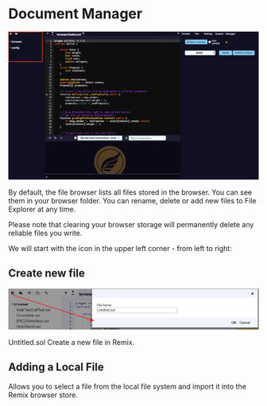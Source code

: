 # Document Manager

![](pic1.png)

By default, the file browser lists all files stored in the browser. You can see them in your browser folder. You can rename, delete or add new files to File Explorer at any time.

Please note that clearing your browser storage will permanently delete any reliable files you write.

We will start with the icon in the upper left corner - from left to right:

## Create new file

![](pic1-1.png)

Untitled.sol Create a new file in Remix.

## Adding a Local File

Allows you to select a file from the local file system and import it into the Remix browser store.
